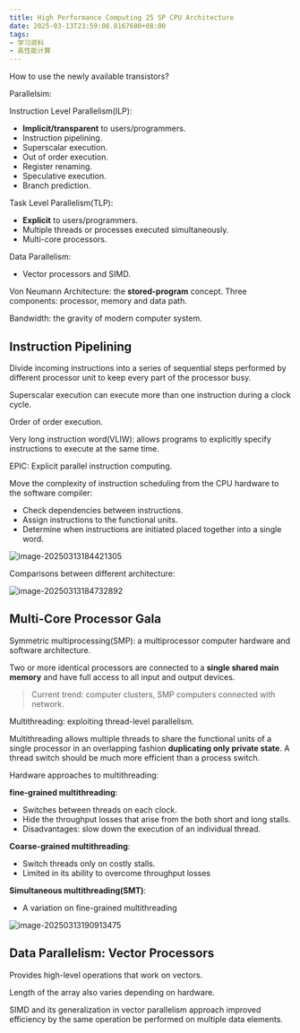 ```yaml
---
title: High Performance Computing 25 SP CPU Architecture
date: 2025-03-13T23:59:08.8167680+08:00
tags:
- 学习资料
- 高性能计算
---
```



How to use the newly available transistors?

<!--more-->

Parallelsim:

Instruction Level Parallelism(ILP):

- **Implicit/transparent** to users/programmers.
- Instruction pipelining.
- Superscalar execution.
- Out of order execution.
- Register renaming.
- Speculative execution.
- Branch prediction.

Task Level Parallelism(TLP):

- **Explicit** to users/programmers.
- Multiple threads or processes executed simultaneously.
- Multi-core processors.

Data Parallelism:

- Vector processors and SIMD.

Von Neumann Architecture: the **stored-program** concept. Three components: processor, memory and data path.

Bandwidth: the gravity of modern computer system.

## Instruction Pipelining

Divide incoming instructions into a series of sequential steps performed by different processor unit to keep every part of the processor busy.

Superscalar execution can execute more than one instruction during a clock cycle.

Order of order execution.

Very long instruction word(VLIW): allows programs to explicitly specify instructions to execute at the same time.

EPIC: Explicit parallel instruction computing.

Move the complexity of instruction scheduling from the CPU hardware to the software compiler:

- Check dependencies between instructions.
- Assign instructions to the functional units.
- Determine when instructions are initiated placed together into a single word.

![image-20250313184421305](./hpc-2025-cpu-architecture/image-20250313184421305.webp)

Comparisons between different architecture:

![image-20250313184732892](./hpc-2025-cpu-architecture/image-20250313184732892.webp)

## Multi-Core Processor Gala

Symmetric multiprocessing(SMP): a multiprocessor computer hardware and software architecture.

Two or more identical processors are connected to a **single shared main memory** and have full access to all input and output devices.

> Current trend: computer clusters, SMP computers connected with network.

Multithreading: exploiting thread-level parallelism.

Multithreading allows multiple threads to share the functional units of a single processor in an overlapping fashion **duplicating only private state**. A thread switch should be much more efficient than a process switch.

Hardware approaches to multithreading: 

**fine-grained multithreading**:

- Switches between threads on each clock.
- Hide the throughput losses that arise from the both short and long stalls.
- Disadvantages: slow down the execution of an individual thread.

**Coarse-grained multithreading**:

- Switch threads only on costly stalls.
- Limited in its ability to overcome throughput losses

**Simultaneous multithreading(SMT)**:

- A variation on fine-grained multithreading

![image-20250313190913475](./hpc-2025-cpu-architecture/image-20250313190913475.webp)

## Data Parallelism: Vector Processors

Provides high-level operations that work on vectors.

Length of the array also varies depending on hardware.

SIMD and its generalization in vector parallelism approach improved efficiency by the same operation be performed on multiple data elements.
